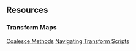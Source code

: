 ## Resources

### Transform Maps

[Coalesce Methods](https://www.servicenowelite.com/blog/2014/3/30/coalesce-methods)
[Navigating Transform Scripts](http://www.john-james-andersen.com/blog/navigating-transform-scripts-in-servicenow.html)
